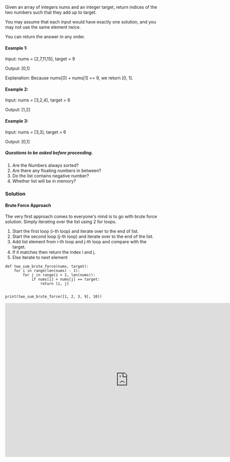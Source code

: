 Given an array of integers nums and an integer target, return indices of the two numbers such that they add up to target.

You may assume that each input would have exactly one solution, and you may not use the same element twice.

You can return the answer in any order.


#### **Example 1:**

Input: nums = [2,7,11,15], target = 9

Output: [0,1]

Explanation: Because nums[0] + nums[1] == 9, we return [0, 1].

#### **Example 2:**

Input: nums = [3,2,4], target = 6

Output: [1,2]

#### **Example 3:**

Input: nums = [3,3], target = 6

Output: [0,1]

##### **Questions to be asked before proceeding.**
1. Are the Numbers always sorted?
2. Are there any floating numbers in between?
3. Do the list contains negative number?
4. Whether list will be in memory?

### **Solution**

#### Brute Force Approach
The very first approach comes to everyone's mind is to go with brute force solution.
Simply iterating over the list using 2 for loops. 

1. Start the first loop (i-th loop) and iterate over to the end of list.
2. Start the second loop (j-th loop) and iterate over to the end of the list.
3. Add list element from i-th loop and j-th loop and compare with the target.
4. If it matches then return the index i and j.
5. Else iterate to next element

```
def two_sum_brute_force(nums, target):
    for i in range(len(nums) - 1):
        for j in range(i + 1, len(nums)):
            if nums[i] + nums[j] == target:
                return [i, j]


print(two_sum_brute_force([1, 2, 3, 9], 10))
```

<iframe width="800" height="500" frameborder="0" src="https://pythontutor.com/iframe-embed.html#code=def%20two_sum_brute_force%28nums,%20target%29%3A%0A%20%20%20%20for%20i%20in%20range%28len%28nums%29%20-%201%29%3A%0A%20%20%20%20%20%20%20%20for%20j%20in%20range%28i%20%2B%201,%20len%28nums%29%29%3A%0A%20%20%20%20%20%20%20%20%20%20%20%20if%20nums%5Bi%5D%20%2B%20nums%5Bj%5D%20%3D%3D%20target%3A%0A%20%20%20%20%20%20%20%20%20%20%20%20%20%20%20%20return%20%5Bi,%20j%5D%0A%0A%0Aprint%28two_sum_brute_force%28%5B1,%202,%203,%209%5D,%2010%29%29&codeDivHeight=400&codeDivWidth=350&cumulative=true&curInstr=12&heapPrimitives=nevernest&origin=opt-frontend.js&py=3&rawInputLstJSON=%5B%5D&textReferences=false"> </iframe>